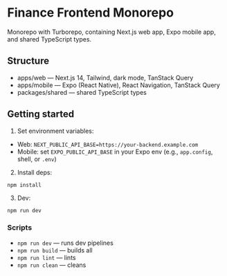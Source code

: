 # Finance Frontend Monorepo

Monorepo with Turborepo, containing Next.js web app, Expo mobile app, and shared TypeScript types.

## Structure

- apps/web — Next.js 14, Tailwind, dark mode, TanStack Query
- apps/mobile — Expo (React Native), React Navigation, TanStack Query
- packages/shared — shared TypeScript types

## Getting started

1. Set environment variables:
- Web: `NEXT_PUBLIC_API_BASE=https://your-backend.example.com`
- Mobile: set `EXPO_PUBLIC_API_BASE` in your Expo env (e.g., `app.config`, shell, or `.env`)

2. Install deps:
```
npm install
```

3. Dev:
```
npm run dev
```

### Scripts
- `npm run dev` — runs dev pipelines
- `npm run build` — builds all
- `npm run lint` — lints
- `npm run clean` — cleans

